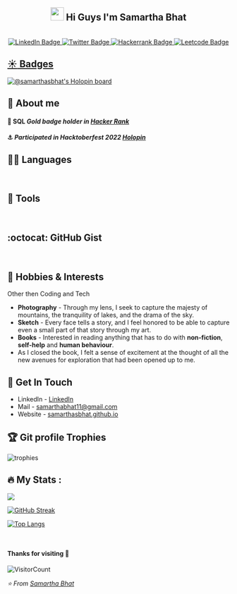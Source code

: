  <h2 align="center"> <img src="https://raw.githubusercontent.com/iampavangandhi/iampavangandhi/master/gifs/Hi.gif" width="30px"> Hi Guys I'm Samartha Bhat</h1>
<br>
<!--   <img align='right' src='https://user-images.githubusercontent.com/5713670/87202985-820dcb80-c2b6-11ea-9f56-7ec461c497c3.gif' width=200 height=200>
  <img align='center' src="https://media.giphy.com/media/M9gbBd9nbDrOTu1Mqx/giphy.gif" width="200" height = 200/>
 -->


<div id="badges" align="center" width=200 height = 200>
  <a href="https://www.linkedin.com/in/samarthabhat/">
    <img src="https://img.shields.io/badge/LinkedIn-blue?style=for-the-badge&logo=linkedin&logoColor=white" alt="LinkedIn Badge"/>
  </a>
   <a href="https://twitter.com/Samarthbhat_">
    <img src="https://img.shields.io/badge/Twitter-blue?style=for-the-badge&logo=twitter&logoColor=white" alt="Twitter Badge"/>
  </a>

  <a href = "https://www.hackerrank.com/samarthabhat11">
<img src ="https://img.shields.io/badge/-Hackerrank-2EC866?style=for-the-badge&logo=HackerRank&logoColor=white" alt= "Hackerrank Badge"/>
</a>
  
  
  
  <a href = "https://leetcode.com/samarthabhat11/">
<img src ="https://img.shields.io/badge/LeetCode-000000?style=for-the-badge&logo=LeetCode&logoColor=#d16c06" alt= "Leetcode Badge"/>

</div>

 

##  :sunny: Badges 
[![@samarthasbhat's Holopin board](https://holopin.io/api/user/board?user=samarthasbhat)](https://holopin.io/@samarthasbhat)


## 🔰 About me

 

#### 🥇 SQL *Gold badge holder in  [Hacker Rank](https://www.hackerrank.com/samarthabhat11)*
####  :anchor: *Participated in Hacktoberfest 2022 [Holopin](https://www.holopin.io/@samarthasbhat#)* 





 
## 👨‍💻 Languages
<div align="center">
    <img alt="" src="https://img.shields.io/badge/MySQL-080807?style=for-the-badge&logo=MySQL" />
    <img alt="" src="https://img.shields.io/badge/JavaScript-F7DF1E?style=for-the-badge&logo=javascript&logoColor=black" />
    <img alt="" src="https://img.shields.io/badge/-Dart-white?style=for-the-badge&logo=dart&logoColor=blue"/>
    <img alt="" src="https://img.shields.io/badge/Java-ED8B00?style=for-the-badge&logo=Java&logoColor=white" />
    <img alt="" src="https://img.shields.io/badge/php-black?style=for-the-badge&logo=php&logoColor=#6256b0" />   
 
 <br>
</div>
 
## 🔧 Tools
<div align="center">
    <img alt="" src="https://img.shields.io/badge/Git-F05032?style=for-the-badge&logo=git&logoColor=white" />
    <img alt="" src="https://img.shields.io/badge/GitHub-100000?style=for-the-badge&logo=github&logoColor=white" />
  <img alt= "" src = "https://img.shields.io/badge/github%20pages-121013?style=for-the-badge&logo=github&logoColor=white"/>
    <img alt="" src="https://img.shields.io/badge/Android%20Studio-black.svg?style=for-the-badge&logo=android-studio&logoColor= #a4c639" />
    <img alt="" src="https://img.shields.io/badge/Postman-FF6C37?style=for-the-badge&logo=Postman&logoColor=white" />
    <img alt="" src="https://img.shields.io/badge/Heroku-430098?style=for-the-badge&logo=heroku&logoColor=white" />
    <img alt="" src="https://img.shields.io/badge/Visual_Studio_Code-0078D4?style=for-the-badge&logo=visual%20studio%20code&logoColor=white" />
    <img alt="" src="https://img.shields.io/badge/Notion-%23000000.svg?style=for-the-badge&logo=notion&logoColor=white"/>
    <img alt="" src="https://img.shields.io/badge/gitpod-f06611.svg?style=for-the-badge&logo=gitpod&logoColor=white"/>
 <img alt= "" src = "https://img.shields.io/badge/Canva-%2300C4CC.svg?style=for-the-badge&logo=Canva&logoColor=white" />
  <img alt= "" src = "https://img.shields.io/badge/Codepen-000000?style=for-the-badge&logo=codepen&logoColor=white"/>
  <img alt= "" src = "https://img.shields.io/badge/power_bi-F2C811?style=for-the-badge&logo=powerbi&logoColor=black"/>
  <img alt= "" src = "https://img.shields.io/badge/Medium-12100E?style=for-the-badge&logo=medium&logoColor=white"/>
 
 
</div>

## :octocat:  GitHub Gist
 <div>
    <img alt="" src="https://gists-readme.yizack.com/api/pin?user=Samarthasbhat&id=e7b9cfc44f2e96598deda023346c471d&owner=true" />
    <img alt="" src="https://gists-readme.yizack.com/api/pin?user=Samarthasbhat&id=9539480f373445b06434b044110c15ba&owner=true" />
  
  
 </div>
 
## 🎨 Hobbies & Interests
Other then Coding and Tech
- **Photography** - Through my lens, I seek to capture the majesty of mountains, the tranquility of lakes, and the drama of the sky.
- **Sketch** - Every face tells a story, and I feel honored to be able to capture even a small part of that story through my art.
- **Books** - Interested in reading anything that has to do with **non-fiction**, **self-help** and **human behaviour**.
- As I closed the book, I felt a sense of excitement at the thought of all the new avenues for exploration that had been opened up to me.

 ## 🍫 Get In Touch
- LinkedIn - [LinkedIn](https://www.linkedin.com/in/samarthabhat/)
- Mail - samarthabhat11@gmail.com
- Website - [samarthasbhat.github.io](https://samarthasbhat.github.io/)
 
 ## :trophy: Git profile Trophies
 
 ![trophies](https://github-profile-trophy.vercel.app/?username=Samarthasbhat&theme=juicyfresh)



 
## :fire: My Stats :

<img src="https://github-readme-stats.vercel.app/api?username=Samarthasbhat&&show_icons=true&title_color=08d9d6&icon_color=ff2e63&text_color=eaeaea&bg_color=000000">
 
 [![GitHub Streak](http://github-readme-streak-stats.herokuapp.com?user=Samarthasbhat&theme=dark&background=000000)](https://git.io/streak-stats)
 
 [![Top Langs](https://github-readme-stats.vercel.app/api/top-langs/?username=Samarthasbhat&layout=compact&theme=vision-friendly-dark)](https://github.com/anuraghazra/github-readme-stats)
 

 
 
<div>
    <img alt="" src="http://github-profile-summary-cards.vercel.app/api/cards/repos-per-language?username=Samarthasbhat&theme=github_dark" />
    <img alt="" src="http://github-profile-summary-cards.vercel.app/api/cards/most-commit-language?username=Samarthasbhat&theme=github_dark" />
    <img alt="" src="https://github-profile-summary-cards.vercel.app/api/cards/profile-details?username=Samarthasbhat&theme=github_dark" />
 
</div>
 
 #### Thanks for visiting :punch:
![VisitorCount](https://profile-counter.glitch.me/Samarthasbhat/count.svg)

*⭐️ From [Samartha Bhat](https://github.com/Samarthasbhat)*
 
 
 
<!--
**Samarthasbhat/Samarthasbhat** is a ✨ _special_ ✨ repository because its `README.md` (this file) appears on your GitHub profile.

Here are some ideas to get you started:

- 🔭 I’m currently working on ...
- 🌱 I’m currently learning ...
- 👯 I’m looking to collaborate on ...
- 🤔 I’m looking for help with ...
- 💬 Ask me about ...
- 📫 How to reach me: ...
- 📝[Resume](https://drive.google.com/file/d/1TIgJ7rDBUYSkbs_QNcIEttJ5BFaIW3nn/view)
- 😄 Pronouns: ...
- ⚡ Fun fact: ...
-->
